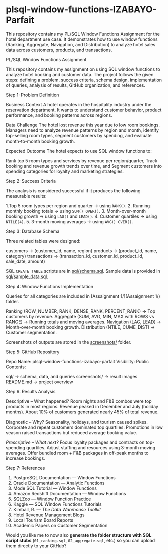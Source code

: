 # plsql-window-functions-IZABAYO-Parfait
This repository contains my PL/SQL Window Functions Assignment for the hotel department use case. It demonstrates how to use window functions (Ranking, Aggregate, Navigation, and Distribution) to analyze hotel sales data across customers, products, and transactions.


 PL/SQL Window Functions Assignment

This repository contains my assignment on using SQL window functions to analyze hotel booking and customer data.
The project follows the given steps: defining a problem, success criteria, schema design, implementation of queries, analysis of results, GitHub organization, and references.


 Step 1: Problem Definition 

Business Context
A hotel operates in the hospitality industry under the reservation department. It wants to understand customer behavior, product performance, and booking patterns across regions.

Data Challenge
The hotel lost revenue this year due to low room bookings. Managers need to analyze revenue patterns by region and month, identify top-selling room types, segment customers by spending, and evaluate month-to-month booking growth.

Expected Outcome
The hotel expects to use SQL window functions to:

 Rank top 5 room types and services by revenue per region/quarter,
 Track booking and revenue growth trends over time, and
 Segment customers into spending categories for loyalty and marketing strategies.


Step 2: Success Criteria 

The analysis is considered successful if it produces the following measurable results:

1.Top 5 room types per region and quarter → using `RANK()`.
2. Running monthly booking totals → using `SUM() OVER()`.
3. Month-over-month booking growth → using `LAG()` and `LEAD()`.
4. Customer quartiles → using `NTILE(4)`.
5. 3-month moving averages → using `AVG() OVER()`.


 Step 3: Database Schema 

Three related tables were designed:

customers → (customer_id, name, region)
products → (product_id, name, category)
  transactions → (transaction_id, customer_id, product_id, sale_date, amount)

SQL `CREATE TABLE` scripts are in [sql/schema.sql](sql/schema.sql).
Sample data is provided in [sql/sample_data.sql](sql/sample_data.sql).



 Step 4: Window Functions Implementation 

Queries for all categories are included in [Assaignment 1/](Assaignment 1/) folder.


 Ranking (ROW_NUMBER, RANK, DENSE_RANK, PERCENT_RANK) → Top customers by revenue.
 Aggregate (SUM, AVG, MIN, MAX with ROWS vs RANGE) → Running totals and moving averages.
 Navigation (LAG, LEAD) → Month-over-month booking growth.
 Distribution (NTILE, CUME_DIST) → Customer segmentation.

Screenshots of outputs are stored in the [screenshots/](screenshoot/) folder.



 Step 5: GitHub Repository 

 Repo Name: plsql-window-functions-izabayo-parfait
 Visibility: Public
 Contents:

   sql/ → schema, data, and queries
   screenshots/ → result images
   README.md → project overview

 Step 6: Results Analysis 

Descriptive – What happened?
Room nights and F&B combos were top products in most regions. Revenue peaked in December and July (holiday months). About 10% of customers generated nearly 45% of total revenue.

Diagnostic – Why?
Seasonality, holidays, and tourism caused spikes. Corporate and repeat customers dominated top quartiles. Promotions in low season raised transactions but reduced average booking value.

*Prescriptive – What next?*
Focus loyalty packages and contracts on top-spending quartiles. Adjust staffing and resources using 3-month moving averages. Offer bundled room + F&B packages in off-peak months to increase bookings.

 Step 7: References 

1. PostgreSQL Documentation — Window Functions
2. Oracle Documentation — Analytic Functions
3. Mode SQL Tutorial — Window Functions
4. Amazon Redshift Documentation — Window Functions
5. SQLZoo — Window Function Practice
6. Kaggle — SQL Window Functions Tutorials
7. Kimball, R. — *The Data Warehouse Toolkit*
8. Hotel Revenue Management Blogs
9. Local Tourism Board Reports
10. Academic Papers on Customer Segmentation


Would you like me to now also **generate the folder structure with SQL script stubs** (`01_ranking.sql`, `02_aggregate.sql`, etc.) so you can upload them directly to your GitHub?
